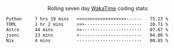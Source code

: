 <p align="center">Rolling seven day <a href="https://wakatime.com/@syrkis"/>WakaTime</a> coding stats:</p>
<!--START_SECTION:waka-->

```txt
Python     7 hrs 19 mins   >>>>>>>>>>>>>>>>>>>------   75.23 %
TOML       1 hr 2 mins     >>>----------------------   10.71 %
Astro      44 mins         >>-----------------------   07.67 %
jsonc      23 mins         >------------------------   04.00 %
Nix        4 mins          -------------------------   00.85 %
```

<!--END_SECTION:waka-->
